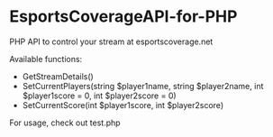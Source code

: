 # EsportsCoverageAPI-for-PHP

PHP API to control your stream at esportscoverage.net

Available functions:

* GetStreamDetails()
* SetCurrentPlayers(string $player1name, string $player2name, int $player1score = 0, int $player2score = 0)
* SetCurrentScore(int $player1score, int $player2score)

For usage, check out test.php
